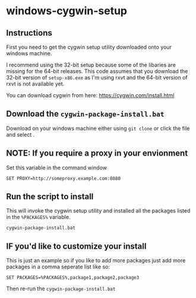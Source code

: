 # windows-cygwin-setup

## Instructions
First you need to get the cygwin setup utility downloaded onto your
windows machine.

I recommend using the 32-bit setup because some of the libaries are missing for the 64-bit releases.  This code assumes that you download the 32-bit version of `setup-x86.exe` as I'm using rxvt and the 64-bit version of rxvt is not available yet.

You can download cygwin from here: https://cygwin.com/install.html

## Download the `cygwin-package-install.bat` 
Download on your windows machine either using `git clone` or click the file and select <RAW>.

## NOTE: If you require a proxy in your envionment
Set this variable in the command window
```
SET PROXY=http://someproxy.example.com:8080
```

## Run the script to install 
This will invoke the cygwin setup utility and installed all the packages listed in the `%PACKAGES%` variable.
```
cygwin-package-install.bat
```

## IF you'd like to customize your install
This is just an example so if you like to add more packages just add more packages in a comma seperate list like so:
```
SET PACKAGES=%PACKAGES%,package1,package2,package3
```

Then re-run the `cygwin-package-install.bat`
